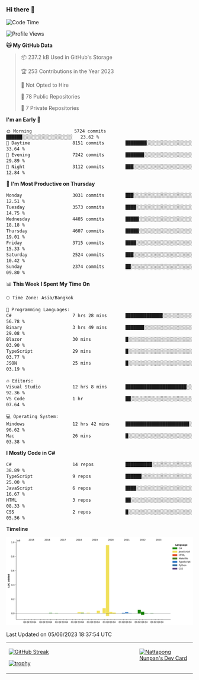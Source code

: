 ### Hi there 👋

<!--START_SECTION:waka-->
![Code Time](http://img.shields.io/badge/Code%20Time-606%20hrs%2055%20mins-blue)

![Profile Views](http://img.shields.io/badge/Profile%20Views-1-blue)

**🐱 My GitHub Data** 

> 📦 237.2 kB Used in GitHub's Storage 
 > 
> 🏆 253 Contributions in the Year 2023
 > 
> 🚫 Not Opted to Hire
 > 
> 📜 78 Public Repositories 
 > 
> 🔑 7 Private Repositories 
 > 
**I'm an Early 🐤** 

```text
🌞 Morning                5724 commits        ██████░░░░░░░░░░░░░░░░░░░   23.62 % 
🌆 Daytime                8151 commits        ████████░░░░░░░░░░░░░░░░░   33.64 % 
🌃 Evening                7242 commits        ███████░░░░░░░░░░░░░░░░░░   29.89 % 
🌙 Night                  3112 commits        ███░░░░░░░░░░░░░░░░░░░░░░   12.84 % 
```
📅 **I'm Most Productive on Thursday** 

```text
Monday                   3031 commits        ███░░░░░░░░░░░░░░░░░░░░░░   12.51 % 
Tuesday                  3573 commits        ████░░░░░░░░░░░░░░░░░░░░░   14.75 % 
Wednesday                4405 commits        █████░░░░░░░░░░░░░░░░░░░░   18.18 % 
Thursday                 4607 commits        █████░░░░░░░░░░░░░░░░░░░░   19.01 % 
Friday                   3715 commits        ████░░░░░░░░░░░░░░░░░░░░░   15.33 % 
Saturday                 2524 commits        ███░░░░░░░░░░░░░░░░░░░░░░   10.42 % 
Sunday                   2374 commits        ██░░░░░░░░░░░░░░░░░░░░░░░   09.80 % 
```


📊 **This Week I Spent My Time On** 

```text
🕑︎ Time Zone: Asia/Bangkok

💬 Programming Languages: 
C#                       7 hrs 28 mins       ██████████████░░░░░░░░░░░   56.78 % 
Binary                   3 hrs 49 mins       ███████░░░░░░░░░░░░░░░░░░   29.08 % 
Blazor                   30 mins             █░░░░░░░░░░░░░░░░░░░░░░░░   03.90 % 
TypeScript               29 mins             █░░░░░░░░░░░░░░░░░░░░░░░░   03.77 % 
JSON                     25 mins             █░░░░░░░░░░░░░░░░░░░░░░░░   03.19 % 

🔥 Editors: 
Visual Studio            12 hrs 8 mins       ███████████████████████░░   92.36 % 
VS Code                  1 hr                ██░░░░░░░░░░░░░░░░░░░░░░░   07.64 % 

💻 Operating System: 
Windows                  12 hrs 42 mins      ████████████████████████░   96.62 % 
Mac                      26 mins             █░░░░░░░░░░░░░░░░░░░░░░░░   03.38 % 
```

**I Mostly Code in C#** 

```text
C#                       14 repos            ██████████░░░░░░░░░░░░░░░   38.89 % 
TypeScript               9 repos             ██████░░░░░░░░░░░░░░░░░░░   25.00 % 
JavaScript               6 repos             ████░░░░░░░░░░░░░░░░░░░░░   16.67 % 
HTML                     3 repos             ██░░░░░░░░░░░░░░░░░░░░░░░   08.33 % 
CSS                      2 repos             █░░░░░░░░░░░░░░░░░░░░░░░░   05.56 % 
```



**Timeline**

![Lines of Code chart](https://raw.githubusercontent.com/aixasz/aixasz/main/assets/bar_graph.png)


 Last Updated on 05/06/2023 18:37:54 UTC
<!--END_SECTION:waka-->

<table>
<tr>
<td width="70%" valign="top">
 
 [![GitHub Streak](http://github-readme-streak-stats.herokuapp.com?user=aixasz&theme=github-dark&hide_border=true&date_format=%5BY%20%5DM%20j)](https://git.io/streak-stats)

 [![trophy](https://github-profile-trophy.vercel.app/?username=aixasz&theme=onedark)](https://github.com/ryo-ma/github-profile-trophy)
 </td>
<td width="30%" valign="top">
 
<a href="https://app.daily.dev/aixasz"><img src="https://api.daily.dev/devcards/403207936e6547c9a85ea449e9f3abe8.png?r=re8" alt="Nattapong Nunpan's Dev Card"/></a>

 </td>
</tr>
</table>
 

